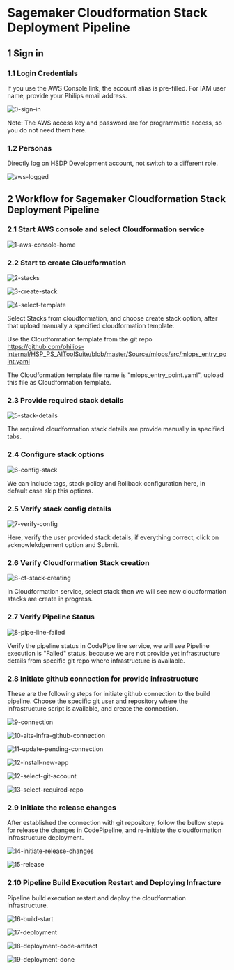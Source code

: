 # Sagemaker Cloudformation Stack Deployment Pipeline

## 1 Sign in

### 1.1 Login Credentials

If you use the AWS Console link, the account alias is pre-filled. For IAM user name, provide your
Philips email address.

![0-sign-in](./images/0-sign-in.png)

Note: The AWS access key and password are for programmatic access, so you do not need them
here.

### 1.2 Personas

Directly log on HSDP Development account, not switch to a different role.

![aws-logged](./images/aws-logged)

## 2 Workflow for Sagemaker Cloudformation Stack Deployment Pipeline

### 2.1 Start AWS console and select Cloudformation service

![1-aws-console-home](./images/1-aws-console-home.png)

### 2.2 Start to create Cloudformation


![2-stacks](./images/2-stacks.png)


![3-create-stack](./images/3-create-stack.png)


![4-select-template](./images/4-select-template.png)

Select Stacks from cloudformation, and choose create stack option, after that upload manually a specified cloudformation template.

Use the Cloudformation template from the git repo https://github.com/philips-internal/HSP_PS_AIToolSuite/blob/master/Source/mlops/src/mlops_entry_point.yaml

The Cloudformation template file name is "mlops_entry_point.yaml", upload this file as Cloudformation template.

### 2.3 Provide required stack details

![5-stack-details](./images/5-stack-details.png)

The required cloudformation stack details are provide manually in specified tabs.

### 2.4 Configure stack options

![6-config-stack](./images/6-config-stack.png)

We can include tags, stack policy and Rollback configuration here, in default case skip this options.

### 2.5 Verify stack config details

![7-verify-config](./images/7-verify-config.png)

Here, verify the user provided stack details, if everything correct, click on acknowlekdgement option and Submit. 

### 2.6 Verify Cloudformation Stack creation

![8-cf-stack-creating](./images/8-cf-stack-creating.png)

In Cloudformation service, select stack then we will see new cloudformation stacks are create in progress.

### 2.7 Verify Pipeline Status

![8-pipe-line-failed](./images/8-pipe-line-failed.png)

Verify the pipeline status in CodePipe line service, we will see Pipeline execution is "Failed" status, 
because we are not provide yet infrastructure details from specific git repo where infrastructure is available.

### 2.8 Initiate github connection for provide infrastructure

These are the following steps for initiate github connection to the build pipeline.
Choose the specific git user and repository where the infrastructure script is available, and create the connection.

![9-connection](./images/9-connection.png)


![10-aits-infra-github-connection](./images/10-aits-infra-github-connection.png)


![11-update-pending-connection](./images/11-update-pending-connection.png)


![12-install-new-app](./images/12-install-new-app.png)


![12-select-git-account](./images/12-select-git-account.png)


![13-select-required-repo](./images/13-select-required-repo.png)

### 2.9 Initiate the release changes

After established the connection with git repository, follow the bellow steps for release the changes in CodePipeline,
and re-initiate the cloudformation infrastructure deployment.

![14-initiate-release-changes](./images/14-initiate-release-changes.png)


![15-release](./images/15-release.png)

### 2.10 Pipeline Build Execution Restart and Deploying Infracture

Pipeline build execution restart and deploy the cloudformation infrastructure.

![16-build-start](./images/16-build-start.png)


![17-deployment](./images/17-deployment.png)


![18-deployment-code-artifact](./images/18-deployment-code-artifact.png)


![19-deployment-done](./images/19-deployment-done.png)








